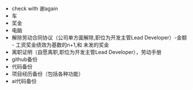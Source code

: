 * check with 谢again
* 车
* 奖金
* 电脑
* 解除劳动合同协议（公司单方面解除,职位为开发主管Lead Developer）-金额 - 工资奖金绩效为基数的n+1,和 未发的奖金
* 离职证明（自愿离职,职位为开发主管Lead Developer），劳动手册
* github备份
* 代码备份
* 项目经历备份（包括各种功能）
* ai代码备份
